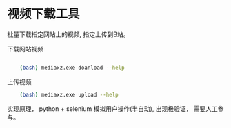 # 视频下载工具

批量下载指定网站上的视频, 指定上传到B站。

下载网站视频

```bash 

    (bash) mediaxz.exe doanload --help

```

上传视频


```bash
    (bash) mediaxz.exe upload --help 
```


实现原理， python + selenium 模拟用户操作(半自动), 出现极验证， 需要人工参与。
